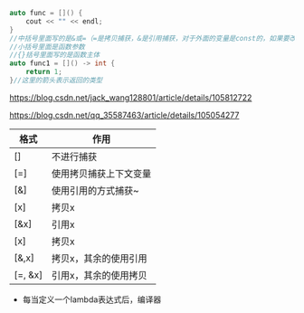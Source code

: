 ```cpp
auto func = []() {
    cout << "" << endl;
}
//中括号里面写的是&或=（=是拷贝捕获，&是引用捕获，对于外面的变量是const的，如果要改变，就要在小括号后面加上mutable）
//小括号里面是函数参数
//{}括号里面写的是函数主体
auto func1 = []() -> int {
    return 1;
}//这里的箭头表示返回的类型
```

https://blog.csdn.net/jack_wang128801/article/details/105812722

https://blog.csdn.net/qq_35587463/article/details/105054277





| 格式    | 作用                   |
| ------- | ---------------------- |
| []      | 不进行捕获             |
| [=]     | 使用拷贝捕获上下文变量 |
| [&]     | 使用引用的方式捕获~    |
| [x]     | 拷贝x                  |
| [&x]    | 引用x                  |
| [x]     | 拷贝x                  |
| [&,x]   | 拷贝x，其余的使用引用  |
| [=, &x] | 引用x，其余的使用拷贝  |



- 每当定义一个lambda表达式后，编译器
